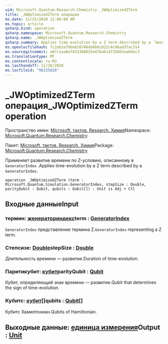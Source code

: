 ```yaml
---
uid: Microsoft.Quantum.Research.Chemistry._JWOptimizedZTerm
title: _JWOptimizedZTerm операция
ms.date: 11/25/2020 12:00:00 AM
ms.topic: article
qsharp.kind: operation
qsharp.namespace: Microsoft.Quantum.Research.Chemistry
qsharp.name: _JWOptimizedZTerm
qsharp.summary: Applies time-evolution by a Z term described by a `GeneratorIndex`.
ms.openlocfilehash: 7c2ab2e7bbe628748dd4b6c022c4c96ad37ac314
ms.sourcegitcommit: a87c1aa8e7453360025e47ba614f25b02ea84ec3
ms.translationtype: MT
ms.contentlocale: ru-RU
ms.lasthandoff: 11/26/2020
ms.locfileid: "96225828"
---
```

# <a name="_jwoptimizedzterm-operation"></a><span data-ttu-id="616cd-102">_JWOptimizedZTerm операция</span><span class="sxs-lookup"><span data-stu-id="616cd-102">_JWOptimizedZTerm operation</span></span>

<span data-ttu-id="616cd-103">Пространство имен: [Microsoft. тактов. Research. Химия](xref:Microsoft.Quantum.Research.Chemistry)</span><span class="sxs-lookup"><span data-stu-id="616cd-103">Namespace: [Microsoft.Quantum.Research.Chemistry](xref:Microsoft.Quantum.Research.Chemistry)</span></span>

<span data-ttu-id="616cd-104">Пакет: [Microsoft. тактов. Research. Химия](https://nuget.org/packages/Microsoft.Quantum.Research.Chemistry)</span><span class="sxs-lookup"><span data-stu-id="616cd-104">Package: [Microsoft.Quantum.Research.Chemistry](https://nuget.org/packages/Microsoft.Quantum.Research.Chemistry)</span></span>


<span data-ttu-id="616cd-105">Применяет развитие времени по Z-условию, описанному в `GeneratorIndex` .</span><span class="sxs-lookup"><span data-stu-id="616cd-105">Applies time-evolution by a Z term described by a `GeneratorIndex`.</span></span>

```qsharp
operation _JWOptimizedZTerm (term : Microsoft.Quantum.Simulation.GeneratorIndex, stepSize : Double, parityQubit : Qubit, qubits : Qubit[]) : Unit is Adj + Ctl
```


## <a name="input"></a><span data-ttu-id="616cd-106">Входные данные</span><span class="sxs-lookup"><span data-stu-id="616cd-106">Input</span></span>

### <a name="term--generatorindex"></a><span data-ttu-id="616cd-107">термин: [женераториндекс](xref:Microsoft.Quantum.Simulation.GeneratorIndex)</span><span class="sxs-lookup"><span data-stu-id="616cd-107">term : [GeneratorIndex](xref:Microsoft.Quantum.Simulation.GeneratorIndex)</span></span>

<span data-ttu-id="616cd-108">`GeneratorIndex` представление термина Z.</span><span class="sxs-lookup"><span data-stu-id="616cd-108">`GeneratorIndex` representing a Z term.</span></span>


### <a name="stepsize--double"></a><span data-ttu-id="616cd-109">Степсизе: [Double](xref:microsoft.quantum.lang-ref.double)</span><span class="sxs-lookup"><span data-stu-id="616cd-109">stepSize : [Double](xref:microsoft.quantum.lang-ref.double)</span></span>

<span data-ttu-id="616cd-110">Длительность времени — развитие.</span><span class="sxs-lookup"><span data-stu-id="616cd-110">Duration of time-evolution.</span></span>


### <a name="parityqubit--qubit"></a><span data-ttu-id="616cd-111">Паритикубит: [кубит](xref:microsoft.quantum.lang-ref.qubit)</span><span class="sxs-lookup"><span data-stu-id="616cd-111">parityQubit : [Qubit](xref:microsoft.quantum.lang-ref.qubit)</span></span>

<span data-ttu-id="616cd-112">Кубит, определяющий знак времени — развитие.</span><span class="sxs-lookup"><span data-stu-id="616cd-112">Qubit that determines the sign of time-evolution.</span></span>


### <a name="qubits--qubit"></a><span data-ttu-id="616cd-113">Кубитс: [кубит](xref:microsoft.quantum.lang-ref.qubit)[]</span><span class="sxs-lookup"><span data-stu-id="616cd-113">qubits : [Qubit](xref:microsoft.quantum.lang-ref.qubit)[]</span></span>

<span data-ttu-id="616cd-114">Кубитс Хамилтониан.</span><span class="sxs-lookup"><span data-stu-id="616cd-114">Qubits of Hamiltonian.</span></span>



## <a name="output--unit"></a><span data-ttu-id="616cd-115">Выходные данные: [единица измерения](xref:microsoft.quantum.lang-ref.unit)</span><span class="sxs-lookup"><span data-stu-id="616cd-115">Output : [Unit](xref:microsoft.quantum.lang-ref.unit)</span></span>


